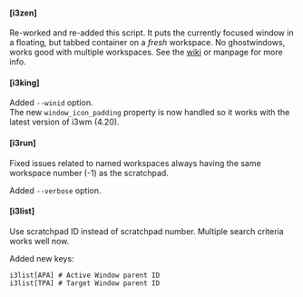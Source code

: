 #### [i3zen]

Re-worked and re-added this script. It puts the
currently focused window in a floating, but tabbed
container on a *fresh* workspace. No ghostwindows,
works good with multiple workspaces. See the
[wiki](https://github.com/budlabs/i3ass/wiki/i3zen)
or manpage for more info.

#### [i3king]

Added `--winid` option.  
The new `window_icon_padding` property is now handled
so it works with the latest version of i3wm (4.20).

#### [i3run]

Fixed issues related to named workspaces always having
the same workspace number (-1) as the scratchpad.

Added `--verbose` option.

#### [i3list]

Use scratchpad ID instead of scratchpad number.
Multiple search criteria works well now. 

Added new keys:  

``` shell
i3list[APA] # Active Window parent ID
i3list[TPA] # Target Window parent ID
```
